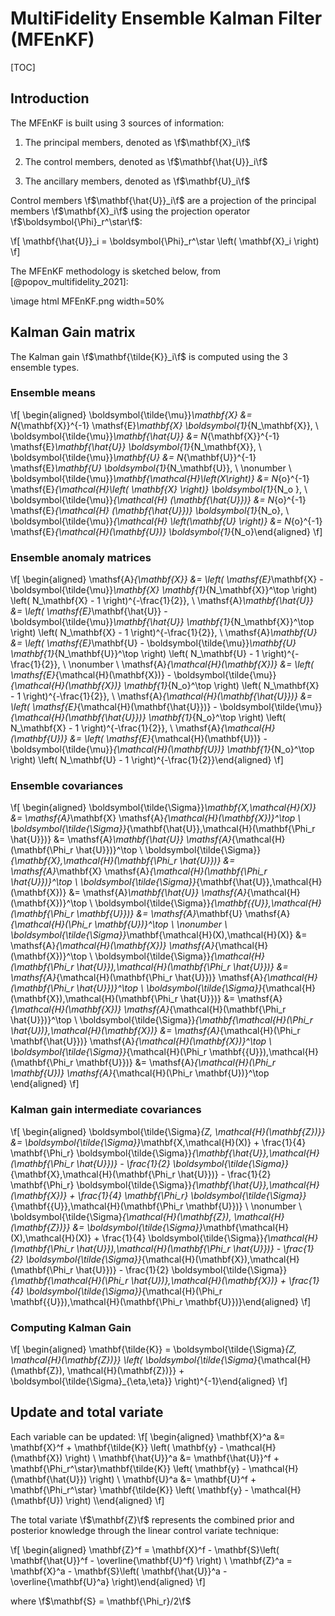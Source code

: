 # MultiFidelity Ensemble Kalman Filter (MFEnKF)

[TOC]

## Introduction

The MFEnKF is built using 3 sources of information:

1.  The principal members, denoted as \f$\mathbf{X}_i\f$

2.  The control members, denoted as \f$\mathbf{\hat{U}}_i\f$

3.  The ancillary members, denoted as \f$\mathbf{U}_i\f$

Control members \f$\mathbf{\hat{U}}_i\f$ are a projection of the principal members \f$\mathbf{X}_i\f$ using the projection operator \f$\boldsymbol{\Phi}_r^\star\f$:

\f[ \mathbf{\hat{U}}_i = \boldsymbol{\Phi}_r^\star \left( \mathbf{X}_i \right) \f]

The MFEnKF methodology is sketched below, from [@popov_multifidelity_2021]:

\image html MFEnKF.png width=50%

## Kalman Gain matrix

The Kalman gain \f$\mathbf{\tilde{K}}_i\f$ is computed using the 3 ensemble
types.

### Ensemble means

\f[
\begin{aligned}
    \boldsymbol{\tilde{\mu}}_\mathbf{X} &= N_{\mathbf{X}}^{-1} \mathsf{E}_\mathbf{X} \boldsymbol{1}_{N_\mathbf{X}}, \\
    \boldsymbol{\tilde{\mu}}_\mathbf{\hat{U}} &= N_{\mathbf{X}}^{-1} \mathsf{E}_\mathbf{\hat{U}} \boldsymbol{1}_{N_\mathbf{X}}, \\
    \boldsymbol{\tilde{\mu}}_\mathbf{U} &= N_{\mathbf{U}}^{-1} \mathsf{E}_\mathbf{U} \boldsymbol{1}_{N_\mathbf{U}}, \\
    \nonumber \\
    \boldsymbol{\tilde{\mu}}_\mathbf{\mathcal{H}\left(X\right)} &= N_{o}^{-1} \mathsf{E}_{\mathcal{H}\left( \mathbf{X} \right)} \boldsymbol{1}_{N_o }, \\
    \boldsymbol{\tilde{\mu}}_{\mathcal{H} (\mathbf{\hat{U}})} &= N_{o}^{-1} \mathsf{E}_{\mathcal{H} (\mathbf{\hat{U}})} \boldsymbol{1}_{N_o}, \\
    \boldsymbol{\tilde{\mu}}_{\mathcal{H} \left(\mathbf{U} \right)} &= N_{o}^{-1} \mathsf{E}_{\mathcal{H}(\mathbf{U})} \boldsymbol{1}_{N_o}\end{aligned}
\f]

### Ensemble anomaly matrices

\f[
\begin{aligned}
    \mathsf{A}_{\mathbf{X}} &= \left( \mathsf{E}_\mathbf{X} - \boldsymbol{\tilde{\mu}}_\mathbf{X} \mathbf{1}_{N_\mathbf{X}}^\top \right) \left( N_\mathbf{X} - 1 \right)^{-\frac{1}{2}}, \\
    \mathsf{A}_\mathbf{\hat{U}} &= \left( \mathsf{E}_\mathbf{\hat{U}} - \boldsymbol{\tilde{\mu}}_\mathbf{\hat{U}} \mathbf{1}_{N_\mathbf{X}}^\top \right) \left( N_\mathbf{X} - 1 \right)^{-\frac{1}{2}}, \\
    \mathsf{A}_\mathbf{U} &= \left( \mathsf{E}_\mathbf{U} - \boldsymbol{\tilde{\mu}}_\mathbf{U} \mathbf{1}_{N_\mathbf{U}}^\top \right) \left( N_\mathbf{U} - 1 \right)^{-\frac{1}{2}}, \\
    \nonumber \\
    \mathsf{A}_{\mathcal{H}(\mathbf{X})} &= \left( \mathsf{E}_{\mathcal{H}(\mathbf{X})} - \boldsymbol{\tilde{\mu}}_{\mathcal{H}(\mathbf{X})} \mathbf{1}_{N_o}^\top \right) \left( N_\mathbf{X} - 1 \right)^{-\frac{1}{2}}, \\
    \mathsf{A}_{\mathcal{H}(\mathbf{\hat{U}})} &= \left( \mathsf{E}_{\mathcal{H}(\mathbf{\hat{U}})} - \boldsymbol{\tilde{\mu}}_{\mathcal{H}(\mathbf{\hat{U}})} \mathbf{1}_{N_o}^\top \right) \left( N_\mathbf{X} - 1 \right)^{-\frac{1}{2}}, \\
    \mathsf{A}_{\mathcal{H}(\mathbf{U})} &= \left( \mathsf{E}_{\mathcal{H}(\mathbf{U})} - \boldsymbol{\tilde{\mu}}_{\mathcal{H}(\mathbf{U})} \mathbf{1}_{N_o}^\top \right) \left( N_\mathbf{U} - 1 \right)^{-\frac{1}{2}}\end{aligned}
\f]

### Ensemble covariances

\f[
\begin{aligned}
    \boldsymbol{\tilde{\Sigma}}_\mathbf{X,\mathcal{H}(X)} &= \mathsf{A}_\mathbf{X} \mathsf{A}_{\mathcal{H}(\mathbf{X})}^\top \\
    \boldsymbol{\tilde{\Sigma}}_{\mathbf{\hat{U}},\mathcal{H}(\mathbf{\Phi_r \hat{U}})} &= \mathsf{A}_\mathbf{\hat{U}} \mathsf{A}_{\mathcal{H}(\mathbf{\Phi_r \hat{U}})}^\top \\
    \boldsymbol{\tilde{\Sigma}}_{\mathbf{X},\mathcal{H}(\mathbf{\Phi_r \hat{U}})} &= \mathsf{A}_\mathbf{X} \mathsf{A}_{\mathcal{H}(\mathbf{\Phi_r \hat{U}})}^\top \\
    \boldsymbol{\tilde{\Sigma}}_{\mathbf{\hat{U}},\mathcal{H}(\mathbf{X})} &= \mathsf{A}_\mathbf{\hat{U}} \mathsf{A}_{\mathcal{H}(\mathbf{X})}^\top \\
    \boldsymbol{\tilde{\Sigma}}_{\mathbf{{U}},\mathcal{H}(\mathbf{\Phi_r \mathbf{U}})} &= \mathsf{A}_\mathbf{U} \mathsf{A}_{\mathcal{H}(\Phi_r \mathbf{U})}^\top \\ 
    \nonumber \\    
    \boldsymbol{\tilde{\Sigma}}_\mathbf{\mathcal{H}(X),\mathcal{H}(X)} &= \mathsf{A}_{\mathcal{H}(\mathbf{X})} \mathsf{A}_{\mathcal{H}(\mathbf{X})}^\top \\
    \boldsymbol{\tilde{\Sigma}}_{\mathcal{H}(\mathbf{\Phi_r \hat{U}}),\mathcal{H}(\mathbf{\Phi_r \hat{U}})} &= \mathsf{A}_{\mathcal{H}(\mathbf{\Phi_r \hat{U}})} \mathsf{A}_{\mathcal{H}(\mathbf{\Phi_r \hat{U}})}^\top \\
    \boldsymbol{\tilde{\Sigma}}_{\mathcal{H}(\mathbf{X}),\mathcal{H}(\mathbf{\Phi_r \hat{U}})} &= \mathsf{A}_{\mathcal{H}(\mathbf{X})} \mathsf{A}_{\mathcal{H}(\mathbf{\Phi_r \hat{U}})}^\top \\
    \boldsymbol{\tilde{\Sigma}}_{\mathbf{\mathcal{H}(\Phi_r \hat{U})},\mathcal{H}(\mathbf{X})} &= \mathsf{A}_{\mathcal{H}(\Phi_r \mathbf{\hat{U}})} \mathsf{A}_{\mathcal{H}(\mathbf{X})}^\top \\
    \boldsymbol{\tilde{\Sigma}}_{\mathcal{H}(\Phi_r \mathbf{{U}}),\mathcal{H}(\mathbf{\Phi_r \mathbf{U}})} &= \mathsf{A}_{\mathcal{H}(\Phi_r \mathbf{U})} \mathsf{A}_{\mathcal{H}(\Phi_r \mathbf{U})}^\top \end{aligned}
\f]

### Kalman gain intermediate covariances

\f[
\begin{aligned}
    \boldsymbol{\tilde{\Sigma}_{Z, \mathcal{H}(\mathbf{Z})}} &= \boldsymbol{\tilde{\Sigma}}_\mathbf{X,\mathcal{H}(X)} + \frac{1}{4} \mathbf{\Phi_r} \boldsymbol{\tilde{\Sigma}}_{\mathbf{\hat{U}},\mathcal{H}(\mathbf{\Phi_r \hat{U}})} - \frac{1}{2}  \boldsymbol{\tilde{\Sigma}}_{\mathbf{X},\mathcal{H}(\mathbf{\Phi_r \hat{U}})} - \frac{1}{2} \mathbf{\Phi_r} \boldsymbol{\tilde{\Sigma}}_{\mathbf{\hat{U}},\mathcal{H}(\mathbf{X})} + \frac{1}{4} \mathbf{\Phi_r} \boldsymbol{\tilde{\Sigma}}_{\mathbf{{U}},\mathcal{H}(\mathbf{\Phi_r \mathbf{U}})} \\
    \nonumber \\
    \boldsymbol{\tilde{\Sigma}_{\mathcal{H}(\mathbf{Z}), \mathcal{H}(\mathbf{Z})}} &= \boldsymbol{\tilde{\Sigma}}_\mathbf{\mathcal{H}(X),\mathcal{H}(X)} + \frac{1}{4} \boldsymbol{\tilde{\Sigma}}_{\mathcal{H}(\mathbf{\Phi_r \hat{U}}),\mathcal{H}(\mathbf{\Phi_r \hat{U}})} - \frac{1}{2} \boldsymbol{\tilde{\Sigma}}_{\mathcal{H}(\mathbf{X}),\mathcal{H}(\mathbf{\Phi_r \hat{U}})} - \frac{1}{2} \boldsymbol{\tilde{\Sigma}}_{\mathbf{\mathcal{H}(\Phi_r \hat{U})},\mathcal{H}(\mathbf{X})} + \frac{1}{4} \boldsymbol{\tilde{\Sigma}}_{\mathcal{H}(\Phi_r \mathbf{{U}}),\mathcal{H}(\mathbf{\Phi_r \mathbf{U}})}\end{aligned}
\f]

### Computing Kalman Gain

\f[
\begin{aligned}
    \mathbf{\tilde{K}} = \boldsymbol{\tilde{\Sigma}_{Z, \mathcal{H}(\mathbf{Z})}} \left( \boldsymbol{\tilde{\Sigma}_{\mathcal{H}(\mathbf{Z}), \mathcal{H}(\mathbf{Z})}} + \boldsymbol{\tilde{\Sigma}_{\eta,\eta}} \right)^{-1}\end{aligned}
\f]

## Update and total variate

Each variable can be updated: 
\f[
\begin{aligned}
    \mathbf{X}^a &= \mathbf{X}^f + \mathbf{\tilde{K}} \left( \mathbf{y} - \mathcal{H}(\mathbf{X}) \right) \\
    \mathbf{\hat{U}}^a &= \mathbf{\hat{U}}^f + \mathbf{\Phi_r^\star}\mathbf{\tilde{K}} \left( \mathbf{y} - \mathcal{H}(\mathbf{\hat{U}}) \right) \\
    \mathbf{U}^a &= \mathbf{U}^f +  \mathbf{\Phi_r^\star} \mathbf{\tilde{K}} \left( \mathbf{y} - \mathcal{H}(\mathbf{U}) \right) \\\end{aligned}
\f]

The total variate \f$\mathbf{Z}\f$ represents the combined prior and
posterior knowledge through the linear control variate technique:

\f[
\begin{aligned}
    \mathbf{Z}^f = \mathbf{X}^f - \mathbf{S}\left( \mathbf{\hat{U}}^f - \overline{\mathbf{U}^f} \right) \\
    \mathbf{Z}^a = \mathbf{X}^a - \mathbf{S}\left( \mathbf{\hat{U}}^a - \overline{\mathbf{U}^a} \right)\end{aligned}
\f]

where \f$\mathbf{S} = \mathbf{\Phi_r}/2\f$
